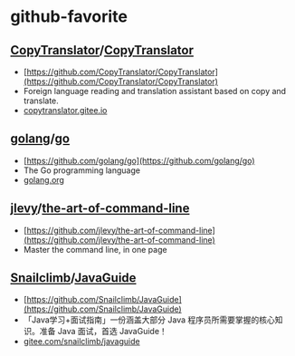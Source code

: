 # github-favorite

## [CopyTranslator](https://github.com/CopyTranslator)/**[CopyTranslator](https://github.com/CopyTranslator/CopyTranslator)**

- [https://github.com/CopyTranslator/CopyTranslator](https://github.com/CopyTranslator/CopyTranslator)
- Foreign language reading and translation assistant based on copy and translate.
- [copytranslator.gitee.io](https://copytranslator.gitee.io/)

## [golang](https://github.com/golang)/**[go](https://github.com/golang/go)**

- [https://github.com/golang/go](https://github.com/golang/go)
- The Go programming language
- [golang.org](https://golang.org/)

## [jlevy](https://github.com/jlevy)/**[the-art-of-command-line](https://github.com/jlevy/the-art-of-command-line)**

- [https://github.com/jlevy/the-art-of-command-line](https://github.com/jlevy/the-art-of-command-line)
- Master the command line, in one page

## [Snailclimb](https://github.com/Snailclimb)/**[JavaGuide](https://github.com/Snailclimb/JavaGuide)**

- [https://github.com/Snailclimb/JavaGuide](https://github.com/Snailclimb/JavaGuide)
- 「Java学习+面试指南」一份涵盖大部分 Java 程序员所需要掌握的核心知识。准备 Java 面试，首选 JavaGuide！
- [gitee.com/snailclimb/javaguide](https://gitee.com/SnailClimb/JavaGuide)